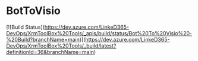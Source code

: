 # BotToVisio

\[!\[Build Status\](https://dev.azure.com/LinkeD365-DevOps/XrmToolBox%20Tools/_apis/build/status/Bot%20To%20Visio%20-%20Build?branchName=main)](https://dev.azure.com/LinkeD365-DevOps/XrmToolBox%20Tools/_build/latest?definitionId=36&branchName=main)

